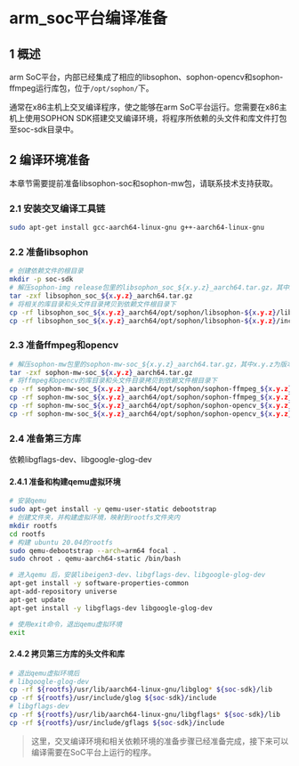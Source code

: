 # arm_soc平台编译准备

## 1 概述

arm SoC平台，内部已经集成了相应的libsophon、sophon-opencv和sophon-ffmpeg运行库包，位于`/opt/sophon/`下。

通常在x86主机上交叉编译程序，使之能够在arm SoC平台运行。您需要在x86主机上使用SOPHON SDK搭建交叉编译环境，将程序所依赖的头文件和库文件打包至soc-sdk目录中。

## 2 编译环境准备

本章节需要提前准备libsophon-soc和sophon-mw包，请联系技术支持获取。

### 2.1 安装交叉编译工具链

```bash
sudo apt-get install gcc-aarch64-linux-gnu g++-aarch64-linux-gnu
```

### 2.2 准备libsophon

```bash
# 创建依赖文件的根目录
mkdir -p soc-sdk
# 解压sophon-img release包里的libsophon_soc_${x.y.z}_aarch64.tar.gz，其中x.y.z为版本号
tar -zxf libsophon_soc_${x.y.z}_aarch64.tar.gz
# 将相关的库目录和头文件目录拷贝到依赖文件根目录下
cp -rf libsophon_soc_${x.y.z}_aarch64/opt/sophon/libsophon-${x.y.z}/lib ${soc-sdk}
cp -rf libsophon_soc_${x.y.z}_aarch64/opt/sophon/libsophon-${x.y.z}/include ${soc-sdk}
```

### 2.3 准备ffmpeg和opencv

```bash
# 解压sophon-mw包里的sophon-mw-soc_${x.y.z}_aarch64.tar.gz，其中x.y.z为版本号
tar -zxf sophon-mw-soc_${x.y.z}_aarch64.tar.gz
# 将ffmpeg和opencv的库目录和头文件目录拷贝到依赖文件根目录下
cp -rf sophon-mw-soc_${x.y.z}_aarch64/opt/sophon/sophon-ffmpeg_${x.y.z}/lib ${soc-sdk}
cp -rf sophon-mw-soc_${x.y.z}_aarch64/opt/sophon/sophon-ffmpeg_${x.y.z}/include ${soc-sdk}
cp -rf sophon-mw-soc_${x.y.z}_aarch64/opt/sophon/sophon-opencv_${x.y.z}/lib ${soc-sdk}
cp -rf sophon-mw-soc_${x.y.z}_aarch64/opt/sophon/sophon-opencv_${x.y.z}/include ${soc-sdk}
```

### 2.4 准备第三方库

依赖libgflags-dev、libgoogle-glog-dev

#### 2.4.1 准备和构建qemu虚拟环境

```bash
# 安装qemu
sudo apt-get install -y qemu-user-static debootstrap
# 创建文件夹，并构建虚拟环境，映射到rootfs文件夹内
mkdir rootfs
cd rootfs
# 构建 ubuntu 20.04的rootfs
sudo qemu-debootstrap --arch=arm64 focal .
sudo chroot . qemu-aarch64-static /bin/bash

# 进入qemu 后，安装libeigen3-dev、libgflags-dev、libgoogle-glog-dev
apt-get install -y software-properties-common
apt-add-repository universe
apt-get update
apt-get install -y libgflags-dev libgoogle-glog-dev

# 使用exit命令，退出qemu虚拟环境
exit
```

#### 2.4.2 拷贝第三方库的头文件和库

```bash
# 退出qemu虚拟环境后
# libgoogle-glog-dev
cp -rf ${rootfs}/usr/lib/aarch64-linux-gnu/libglog* ${soc-sdk}/lib
cp -rf ${rootfs}/usr/include/glog ${soc-sdk}/include
# libgflags-dev
cp -rf ${rootfs}/usr/lib/aarch64-linux-gnu/libgflags* ${soc-sdk}/lib
cp -rf ${rootfs}/usr/include/gflags ${soc-sdk}/include
```

> 这里，交叉编译环境和相关依赖环境的准备步骤已经准备完成，接下来可以编译需要在SoC平台上运行的程序。
